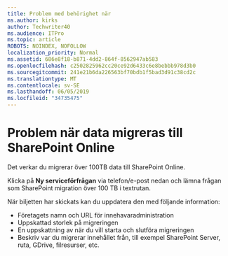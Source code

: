 ```yaml
---
title: Problem med behörighet när
ms.author: kirks
author: Techwriter40
ms.audience: ITPro
ms.topic: article
ROBOTS: NOINDEX, NOFOLLOW
localization_priority: Normal
ms.assetid: 686e8f18-b871-4dd2-864f-8562947ab583
ms.openlocfilehash: c2502825962cc20ce92d6433c6e8bebbb978d3b0
ms.sourcegitcommit: 241e21b6da226563bf70bdb1f5bad3d91c38cd2c
ms.translationtype: MT
ms.contentlocale: sv-SE
ms.lasthandoff: 06/05/2019
ms.locfileid: "34735475"
---
```

# <a name="issues-while-migrating-data-to-sharepoint-online"></a>Problem när data migreras till SharePoint Online

Det verkar du migrerar över 100TB data till SharePoint Online.

Klicka på **Ny serviceförfrågan** via telefon/e-post nedan och lämna frågan som SharePoint migration över 100 TB i textrutan.

När biljetten har skickats kan du uppdatera den med följande information: 

- Företagets namn och URL för innehavaradministration
- Uppskattad storlek på migreringen
- En uppskattning av när du vill starta och slutföra migreringen
- Beskriv var du migrerar innehållet från, till exempel SharePoint Server, ruta, GDrive, filresurser, etc.


  

